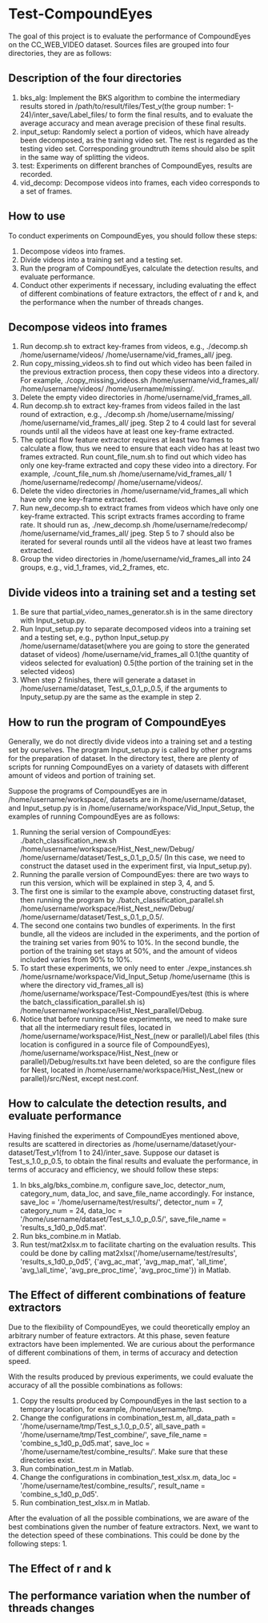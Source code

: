# Test-CompoundEyes

The goal of this project is to evaluate the performance of CompoundEyes on the CC\_WEB\_VIDEO dataset. Sources files are grouped into four directories, they are as follows:

## Description of the four directories
1. bks\_alg: Implement the BKS algorithm to combine the intermediary results stored in /path/to/result/files/Test\_v(the group number: 1-24)/inter\_save/Label\_files/ to form the final results, and to evaluate the average accuracy and mean average precision of these final results.
2. input_setup: Randomly select a portion of videos, which have already been decomposed, as the training video set. The rest is regarded as the testing video set. Corresponding groundtruth items should also be split in the same way of splitting the videos.
3. test: Experiments on different branches of CompoundEyes, results are recorded.
4. vid\_decomp: Decompose videos into frames, each video corresponds to a set of frames.

## How to use
To conduct experiments on CompoundEyes, you should follow these steps:
1. Decompose videos into frames.
2. Divide videos into a training set and a testing set.
3. Run the program of CompoundEyes, calculate the detection results, and evaluate performance.
4. Conduct other experiments if necessary, including evaluating the effect of different combinations of feature extractors, the effect of r and k, and the performance when the number of threads changes.

## Decompose videos into frames
1. Run decomp.sh to extract key-frames from videos, e.g., ./decomp.sh /home/username/videos/ /home/username/vid\_frames\_all/ jpeg.
2. Run copy\_missing\_videos.sh to find out which video has been failed in the previous extraction process, then copy these videos into a directory. For example, ./copy\_missing\_videos.sh /home/username/vid\_frames\_all/ /home/username/videos/ /home/username/missing/.
3. Delete the empty video directories in /home/username/vid\_frames\_all.
4. Run decomp.sh to extract key-frames from videos failed in the last round of extraction, e.g., ./decomp.sh /home/username/missing/ /home/username/vid\_frames\_all/ jpeg. Step 2 to 4 could last for several rounds until all the videos have at least one key-frame extracted.
5. The optical flow feature extractor requires at least two frames to calculate a flow, thus we need to ensure that each video has at least two frames extracted. Run count\_file\_num.sh to find out which video has only one key-frame extracted and copy these video into a directory. For example, ./count\_file\_num.sh /home/username/vid\_frames\_all/ 1 /home/username/redecomp/ /home/username/videos/.
6. Delete the video directories in /home/username/vid\_frames\_all which have only one key-frame extracted.
7. Run new\_decomp.sh to extract frames from videos which have only one key-frame extracted. This script extracts frames according to frame rate. It should run as, ./new\_decomp.sh /home/username/redecomp/ /home/username/vid\_frames\_all/ jpeg. Step 5 to 7 should also be iterated for several rounds until all the videos have at least two frames extracted.
8. Group the video directories in /home/username/vid\_frames\_all into 24 groups, e.g., vid\_1\_frames, vid\_2\_frames, etc.

## Divide videos into a training set and a testing set
1. Be sure that partial\_video\_names\_generator.sh is in the same directory with Input\_setup.py.
2. Run Input\_setup.py to separate decomposed videos into a training set and a testing set, e.g., python Input\_setup.py /home/username/dataset(where you are going to store the generated dataset of videos) /home/username/vid\_frames\_all 0.1(the quantity of videos selected for evaluation) 0.5(the portion of the training set in the selected videos)
3. When step 2 finishes, there will generate a dataset in /home/username/dataset, Test\_s\_0.1\_p\_0.5, if the arguments to Inputy\_setup.py are the same as the example in step 2.

## How to run the program of CompoundEyes

Generally, we do not directly divide videos into a training set and a testing set by ourselves. The program Input\_setup.py is called by other programs for the preparation of dataset. In the directory test, there are plenty of scripts for running CompoundEyes on a variety of datasets with different amount of videos and portion of training set.

Suppose the programs of CompoundEyes are in /home/username/workspace/, datasets are in /home/username/dataset, and Input\_setup.py is in /home/username/workspace/Vid\_Input\_Setup, the examples of running CompoundEyes are as follows:

1. Running the serial version of CompoundEyes: ./batch\_classification\_new.sh /home/username/workspace/Hist\_Nest\_new/Debug/ /home/username/dataset/Test\_s\_0.1\_p\_0.5/ (In this case, we need to construct the dataset used in the experiment first, via Input\_setup.py).
2. Running the paralle version of CompoundEyes: there are two ways to run this version, which will be explained in step 3, 4, and 5.
3. The first one is similar to the example above, constructing dataset first, then running the program by ./batch\_classification\_parallel.sh /home/username/workspace/Hist\_Nest\_new/Debug/ /home/username/dataset/Test\_s\_0.1\_p\_0.5/.
4. The second one contains two bundles of experiments. In the first bundle, all the videos are included in the experiments, and the portion of the training set varies from 90% to 10%. In the second bundle, the portion of the training set stays at 50%, and the amount of videos included varies from 90% to 10%.
5. To start these experiments, we only need to enter ./expe\_instances.sh /home/usrname/workspace/Vid\_Input\_Setup /home/username (this is where the directory vid\_frames\_all is) /home/username/workspace/Test-CompoundEyes/test (this is where the batch\_classification\_parallel.sh is) /home/username/workspace/Hist\_Nest\_parallel/Debug.
6. Notice that before running these experiments, we need to make sure that all the intermediary result files, located in /home/username/workspace/Hist\_Nest\_(new or parallel)/Label files (this location is configured in a source file of CompoundEyes), /home/username/workspace/Hist\_Nest\_(new or parallel)/Debug/results.txt have been deleted, so are the configure files for Nest, located in /home/username/workspace/Hist\_Nest\_(new or parallel)/src/Nest, except nest.conf.

## How to calculate the detection results, and evaluate performance

Having finished the experiments of CompoundEyes mentioned above, results are scattered in directories as /home/username/dataset/your-dataset/Test\_v1(from 1 to 24)/inter\_save. Suppose our dataset is Test\_s\_1.0\_p\_0.5, to obtain the final results and evaluate the performance, in terms of accuracy and efficiency, we should follow these steps:

1. In bks\_alg/bks\_combine.m, configure save\_loc, detector\_num, category\_num, data\_loc, and save\_file\_name accordingly. For instance, save\_loc = '/home/username/test/results/', detector\_num = 7, category\_num = 24, data\_loc = '/home/username/dataset/Test\_s\_1.0\_p\_0.5/', save\_file\_name = 'results\_s\_1d0\_p\_0d5.mat'.
2. Run bks\_combine.m in Matlab.
3. Run test/mat2xlsx.m to facilitate charting on the evaluation results. This could be done by calling mat2xlsx('/home/username/test/results', 'results\_s\_1d0\_p\_0d5', {'avg\_ac\_mat', 'avg\_map\_mat', 'all\_time', 'avg\_\all\_time', 'avg\_pre\_proc\_time', 'avg\_proc\_time'}) in Matlab.

## The Effect of different combinations of feature extractors
Due to the flexibility of CompoundEyes, we could theoretically employ an arbitrary number of feature extractors. At this phase, seven feature extractors have been implemented. We are curious about the performance of different combinations of them, in terms of accuracy and detection speed.

With the results produced by previous experiments, we could evaluate the accuracy of all the possible combinations as follows:
1. Copy the results produced by CompoundEyes in the last section to a temporary location, for example, /home/username/tmp.
2. Change the configurations in combination\_test.m, all\_data\_path = '/home/username/tmp/Test\_s\_1.0\_p\_0.5', all\_save\_path = '/home/username/tmp/Test\_combine/', save\_file\_name = 'combine\_s\_1d0\_p\_0d5.mat', save\_loc = '/home/username/test/combine\_results/'. Make sure that these directories exist.
3. Run combination\_test.m in Matlab.
4. Change the configurations in combination\_test\_xlsx.m, data\_loc = '/home/username/test/combine\_results/', result\_name = 'combine\_s\_1d0\_p\_0d5'.
5. Run combination\_test\_xlsx.m in Matlab.

After the evaluation of all the possible combinations, we are aware of the best combinations given the number of feature extractors. Next, we want to the detection speed of these combinations. This could be done by the following steps:
1.  

## The Effect of r and k

## The performance variation when the number of threads changes
